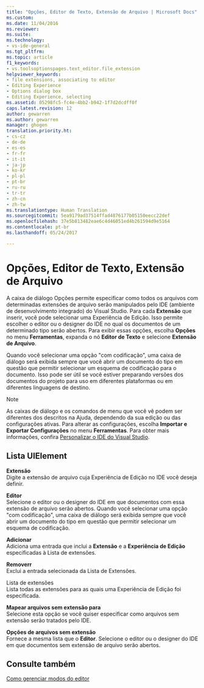 ```yaml
---
title: "Opções, Editor de Texto, Extensão de Arquivo | Microsoft Docs"
ms.custom: 
ms.date: 11/04/2016
ms.reviewer: 
ms.suite: 
ms.technology:
- vs-ide-general
ms.tgt_pltfrm: 
ms.topic: article
f1_keywords:
- vs.toolsoptionspages.text_editor.file_extension
helpviewer_keywords:
- file extensions, associating to editor
- Editing Experience
- Options dialog box
- Editing Experience, selecting
ms.assetid: 05298fc5-fc4e-4bb2-b942-1f7d2dcdff0f
caps.latest.revision: 12
author: gewarren
ms.author: gewarren
manager: ghogen
translation.priority.ht:
- cs-cz
- de-de
- es-es
- fr-fr
- it-it
- ja-jp
- ko-kr
- pl-pl
- pt-br
- ru-ru
- tr-tr
- zh-cn
- zh-tw
ms.translationtype: Human Translation
ms.sourcegitcommit: 5ea9179ad37514ffad4876177b05150eecc22def
ms.openlocfilehash: 37e5b813482eae6c4d46051ed4b261594d9e5164
ms.contentlocale: pt-br
ms.lasthandoff: 05/24/2017

---
```

# <a name="options-text-editor-file-extension"></a>Opções, Editor de Texto, Extensão de Arquivo
A caixa de diálogo Opções permite especificar como todos os arquivos com determinadas extensões de arquivo serão manipulados pelo IDE (ambiente de desenvolvimento integrado) do Visual Studio. Para cada **Extensão** que inserir, você pode selecionar uma Experiência de Edição. Isso permite escolher o editor ou o designer do IDE no qual os documentos de um determinado tipo serão abertos. Para exibir essas opções, escolha **Opções** no menu **Ferramentas**, expanda o nó **Editor de Texto** e selecione **Extensão de Arquivo**.  
  
 Quando você selecionar uma opção "com codificação", uma caixa de diálogo será exibida sempre que você abrir um documento do tipo em questão que permitir selecionar um esquema de codificação para o documento. Isso pode ser útil se você estiver preparando versões dos documentos do projeto para uso em diferentes plataformas ou em diferentes linguagens de destino.  
  
> [!NOTE]
>  As caixas de diálogo e os comandos de menu que você vê podem ser diferentes dos descritos na Ajuda, dependendo da sua edição ou das configurações ativas. Para alterar as configurações, escolha **Importar e Exportar Configurações** no menu **Ferramentas**. Para obter mais informações, confira [Personalizar o IDE do Visual Studio](../../ide/personalizing-the-visual-studio-ide.md).  
  
## <a name="uielement-list"></a>Lista UIElement  
 **Extensão**  
 Digite a extensão de arquivo cuja Experiência de Edição no IDE você deseja definir.  
  
 **Editor**  
 Selecione o editor ou o designer do IDE em que documentos com essa extensão de arquivo serão abertos. Quando você selecionar uma opção "com codificação", uma caixa de diálogo será exibida sempre que você abrir um documento do tipo em questão que permitir selecionar um esquema de codificação.  
  
 **Adicionar**  
 Adiciona uma entrada que inclui a **Extensão** e a **Experiência de Edição** especificadas à Lista de extensões.  
  
 **Removerr**  
 Exclui a entrada selecionada da Lista de Extensões.  
  
 Lista de extensões  
 Lista todas as extensões para as quais uma Experiência de Edição foi especificada.  
  
 **Mapear arquivos sem extensão para**  
 Selecione esta opção se você quiser especificar como arquivos sem extensão serão tratados pelo IDE.  
  
 **Opções de arquivos sem extensão**  
 Fornece a mesma lista que o **Editor**. Selecione o editor ou o designer do IDE em que documentos sem extensão de arquivo serão abertos.  
  
## <a name="see-also"></a>Consulte também  
 [Como gerenciar modos do editor](../../ide/how-to-manage-editor-modes.md)
